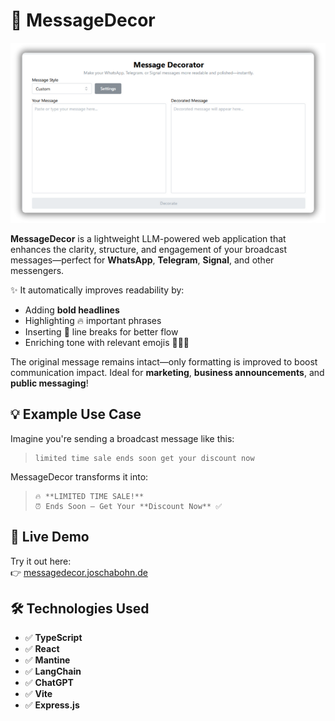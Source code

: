 # 🎨 MessageDecor
![Application Screenshot](image.png)

**MessageDecor** is a lightweight LLM-powered web application that enhances the clarity, structure, and engagement of your broadcast messages—perfect for **WhatsApp**, **Telegram**, **Signal**, and other messengers.

✨ It automatically improves readability by:
- Adding **bold headlines**
- Highlighting 🔥 important phrases
- Inserting 📏 line breaks for better flow
- Enriching tone with relevant emojis 🎯✅🚀

The original message remains intact—only formatting is improved to boost communication impact. Ideal for **marketing**, **business announcements**, and **public messaging**!

## 💡 Example Use Case

Imagine you're sending a broadcast message like this:

> ```
> limited time sale ends soon get your discount now
> ```

MessageDecor transforms it into:

> ```
> 🔥 **LIMITED TIME SALE!**  
> ⏰ Ends Soon — Get Your **Discount Now** ✅  
> ```

## 🚀 Live Demo

Try it out here:  
👉 [messagedecor.joschabohn.de](https://messagedecor.joschabohn.de)

## 🛠️ Technologies Used

- ✅ **TypeScript**
- ✅ **React**
- ✅ **Mantine**
- ✅ **LangChain**
- ✅ **ChatGPT**
- ✅ **Vite**
- ✅ **Express.js**
